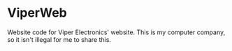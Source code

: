 # ViperWeb
Website code for Viper Electronics' website. This is my computer company, so it isn't illegal for me to share this.
